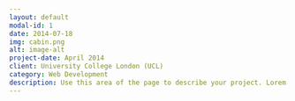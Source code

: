 ```yaml
---
layout: default
modal-id: 1
date: 2014-07-18
img: cabin.png
alt: image-alt
project-date: April 2014
client: University College London (UCL)
category: Web Development
description: Use this area of the page to describe your project. Lorem ipsum dolor sit amet, consectetur adipisicing elit. Mollitia neque assumenda ipsam nihil, molestias magnam, recusandae quos quis inventore quisquam velit asperiores, vitae? Reprehenderit soluta, eos quod consequuntur itaque. Nam.
---
```

